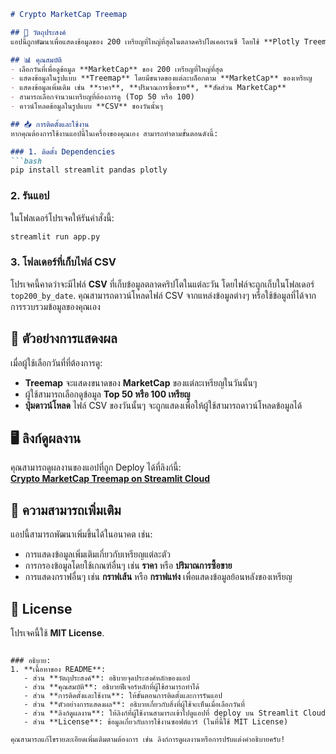 
```markdown
# Crypto MarketCap Treemap

## 🎯 วัตถุประสงค์
แอปนี้ถูกพัฒนาเพื่อแสดงข้อมูลของ 200 เหรียญที่ใหญ่ที่สุดในตลาดคริปโตเคอเรนซี โดยใช้ **Plotly Treemap** เพื่อแสดงขนาดของ **MarketCap** ของแต่ละเหรียญในรูปแบบที่เข้าใจง่าย พร้อมทั้งให้ผู้ใช้สามารถเลือกดูข้อมูลของเหรียญในแต่ละวันที่ต้องการ รวมถึงสามารถดาวน์โหลดไฟล์ CSV ของข้อมูลในวันนั้นๆ

## 📊 คุณสมบัติ
- เลือกวันที่เพื่อดูข้อมูล **MarketCap** ของ 200 เหรียญที่ใหญ่ที่สุด
- แสดงข้อมูลในรูปแบบ **Treemap** โดยมีขนาดของแต่ละบล็อกตาม **MarketCap** ของเหรียญ
- แสดงข้อมูลเพิ่มเติม เช่น **ราคา**, **ปริมาณการซื้อขาย**, **สัดส่วน MarketCap**
- สามารถเลือกจำนวนเหรียญที่ต้องการดู (Top 50 หรือ 100)
- ดาวน์โหลดข้อมูลในรูปแบบ **CSV** ของวันนั้นๆ

## 📥 การติดตั้งและใช้งาน
หากคุณต้องการใช้งานแอปนี้ในเครื่องของคุณเอง สามารถทำตามขั้นตอนดังนี้:

### 1. ติดตั้ง Dependencies
```bash
pip install streamlit pandas plotly
```

### 2. รันแอป
ในโฟลเดอร์โปรเจคให้รันคำสั่งนี้:
```bash
streamlit run app.py
```

### 3. โฟลเดอร์ที่เก็บไฟล์ CSV
โปรเจคนี้คาดว่าจะมีไฟล์ **CSV** ที่เก็บข้อมูลตลาดคริปโตในแต่ละวัน โดยไฟล์จะถูกเก็บในโฟลเดอร์ `top200_by_date`. คุณสามารถดาวน์โหลดไฟล์ CSV จากแหล่งข้อมูลต่างๆ หรือใช้ข้อมูลที่ได้จากการรวบรวมข้อมูลของคุณเอง

## 📅 ตัวอย่างการแสดงผล
เมื่อผู้ใช้เลือกวันที่ที่ต้องการดู:
- **Treemap** จะแสดงขนาดของ **MarketCap** ของแต่ละเหรียญในวันนั้นๆ
- ผู้ใช้สามารถเลือกดูข้อมูล **Top 50 หรือ 100 เหรียญ**
- **ปุ่มดาวน์โหลด** ไฟล์ CSV ของวันนั้นๆ จะถูกแสดงเพื่อให้ผู้ใช้สามารถดาวน์โหลดข้อมูลได้

## 🖥 ลิงก์ดูผลงาน
คุณสามารถดูผลงานของแอปที่ถูก Deploy ได้ที่ลิงก์นี้:  
[**Crypto MarketCap Treemap on Streamlit Cloud**](https://coinmarketcap-jq8d5jjfz7gwcffarrwras.streamlit.app](https://coinmarketcap-4femnmqcuz3nje9g3oryb7.streamlit.app/))

## 🎨 ความสามารถเพิ่มเติม
แอปนี้สามารถพัฒนาเพิ่มขึ้นได้ในอนาคต เช่น:
- การแสดงข้อมูลเพิ่มเติมเกี่ยวกับเหรียญแต่ละตัว
- การกรองข้อมูลโดยใช้เกณฑ์อื่นๆ เช่น **ราคา** หรือ **ปริมาณการซื้อขาย**
- การแสดงกราฟอื่นๆ เช่น **กราฟเส้น** หรือ **กราฟแท่ง** เพื่อแสดงข้อมูลย้อนหลังของเหรียญ

## 📑 License
โปรเจคนี้ใช้ **MIT License**.

```

### อธิบาย:
1. **เนื้อหาของ README**:
   - ส่วน **วัตถุประสงค์**: อธิบายจุดประสงค์หลักของแอป
   - ส่วน **คุณสมบัติ**: อธิบายฟีเจอร์หลักที่ผู้ใช้สามารถทำได้
   - ส่วน **การติดตั้งและใช้งาน**: ให้ขั้นตอนการติดตั้งและการรันแอป
   - ส่วน **ตัวอย่างการแสดงผล**: อธิบายเกี่ยวกับสิ่งที่ผู้ใช้จะเห็นเมื่อเลือกวันที่
   - ส่วน **ลิงก์ดูผลงาน**: ให้ลิงก์ที่ผู้ใช้งานสามารถเข้าไปดูแอปที่ deploy บน Streamlit Cloud
   - ส่วน **License**: ข้อมูลเกี่ยวกับการใช้งานซอฟต์แวร์ (ในที่นี้ใช้ MIT License)

คุณสามารถแก้ไขรายละเอียดเพิ่มเติมตามต้องการ เช่น ลิงก์การดูผลงานหรือการปรับแต่งคำอธิบายครับ!
